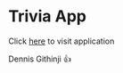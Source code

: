# Trivia App

Click [here](https://trivia-quiz-ke.netlify.app) to visit application

Dennis Githinji 👍
